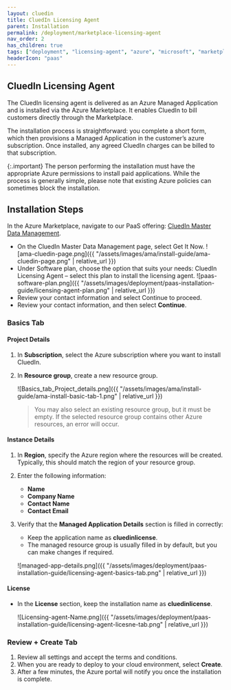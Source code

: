 ```yaml
---
layout: cluedin
title: CluedIn Licensing Agent
parent: Installation
permalink: /deployment/marketplace-licensing-agent
nav_order: 2
has_children: true
tags: ["deployment", "licensing-agent", "azure", "microsoft", "marketplace", "azure-marketplace"]
headerIcon: "paas"
---
```


## CluedIn Licensing Agent

The CluedIn licensing agent is delivered as an Azure Managed Application and is installed via the Azure Marketplace. It enables CluedIn to bill customers directly through the Marketplace.

The installation process is straightforward: you complete a short form, which then provisions a Managed Application in the customer’s azure subscription. Once installed, any agreed CluedIn charges can be billed to that subscription.

{:.important}
The person performing the installation must have the appropriate Azure permissions to install paid applications. While the process is generally simple, please note that existing Azure policies can sometimes block the installation.

## Installation Steps
In the Azure Marketplace, navigate to our PaaS offering:     [CluedIn Master Data Management](https://azuremarketplace.microsoft.com/en-us/marketplace/apps/cluedin.azure_cluedin?tab=Overview).

  - On the CluedIn Master Data Management page, select Get It Now.
  ![ama-cluedin-page.png]({{ "/assets/images/ama/install-guide/ama-cluedin-page.png" | relative_url }})
  - Under Software plan, choose the option that suits your needs:
    CluedIn Licensing Agent – select this plan to install the licensing agent.
  ![paas-software-plan.png]({{ "/assets/images/deployment/paas-installation-guide/licensing-agent-plan.png" | relative_url }})
  - Review your contact information and select Continue to proceed.
  - Review your contact information, and then select **Continue**.

### Basics Tab
#### Project Details

1. In **Subscription**, select the Azure subscription where you want to install CluedIn.
2. In **Resource group**, create a new resource group.

   ![Basics_tab_Project_details.png]({{ "/assets/images/ama/install-guide/ama-install-basic-tab-1.png" | relative_url }})

   > You may also select an existing resource group, but it must be empty. If the selected resource group contains other Azure resources, an error will occur.

#### Instance Details

1. In **Region**, specify the Azure region where the resources will be created. Typically, this should match the region of your resource group.
2. Enter the following information:

   * **Name**
   * **Company Name**
   * **Contact Name**
   * **Contact Email**
3. Verify that the **Managed Application Details** section is filled in correctly:

   * Keep the application name as **cluedinlicense**.
   * The managed resource group is usually filled in by default, but you can make changes if required.

   ![managed-app-details.png]({{ "/assets/images/deployment/paas-installation-guide/licensing-agent-basics-tab.png" | relative_url }})

#### License

* In the **License** section, keep the installation name as **cluedinlicense**.

  ![Licensing-agent-Name.png]({{ "/assets/images/deployment/paas-installation-guide/licensing-agent-licesne-tab.png" | relative_url }})

### Review + Create Tab

1. Review all settings and accept the terms and conditions.
2. When you are ready to deploy to your cloud environment, select **Create**.
3. After a few minutes, the Azure portal will notify you once the installation is complete.

